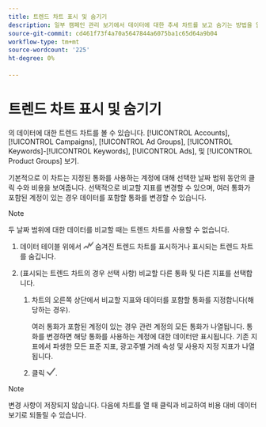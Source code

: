 ```yaml
---
title: 트렌드 차트 표시 및 숨기기
description: 일부 캠페인 관리 보기에서 데이터에 대한 추세 차트를 보고 숨기는 방법을 알아봅니다.
source-git-commit: cd461f73f4a70a5647844a6075ba1c65d64a9b04
workflow-type: tm+mt
source-wordcount: '225'
ht-degree: 0%

---
```


# 트렌드 차트 표시 및 숨기기

의 데이터에 대한 트렌드 차트를 볼 수 있습니다. [!UICONTROL Accounts], [!UICONTROL Campaigns], [!UICONTROL Ad Groups], [!UICONTROL Keywords]-[!UICONTROL Keywords], [!UICONTROL Ads], 및 [!UICONTROL Product Groups] 보기.

기본적으로 이 차트는 지정된 통화를 사용하는 계정에 대해 선택한 날짜 범위 동안의 클릭 수와 비용을 보여줍니다. 선택적으로 비교할 지표를 변경할 수 있으며, 여러 통화가 포함된 계정이 있는 경우 데이터를 포함할 통화를 변경할 수 있습니다.

>[!NOTE]
>
>두 날짜 범위에 대한 데이터를 비교할 때는 트렌드 차트를 사용할 수 없습니다.

1. 데이터 테이블 위에서 ![차트](/help/search-social-commerce/assets/trend-chart.png "차트") 숨겨진 트렌드 차트를 표시하거나 표시되는 트렌드 차트를 숨깁니다.

1. (표시되는 트렌드 차트의 경우 선택 사항) 비교할 다른 통화 및 다른 지표를 선택합니다.

   1. 차트의 오른쪽 상단에서 비교할 지표와 데이터를 포함할 통화를 지정합니다(해당하는 경우).

      여러 통화가 포함된 계정이 있는 경우 관련 계정의 모든 통화가 나열됩니다. 통화를 변경하면 해당 통화를 사용하는 계정에 대한 데이터만 표시됩니다. 기존 지표에서 파생한 모든 표준 지표, 광고주별 거래 속성 및 사용자 지정 지표가 나열됩니다.

   1. 클릭 ![저장](/help/search-social-commerce/assets/save-checkmark.png "저장").

>[!NOTE]
>
>변경 사항이 저장되지 않습니다. 다음에 차트를 열 때 클릭과 비교하여 비용 대비 데이터 보기로 되돌릴 수 있습니다.
